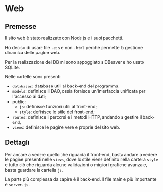 # Web

## Premesse

Il sito web è stato realizzato con Node js e i suoi pacchetti.

Ho deciso di usare file `.ejs` e non `.html` perché permette la gestione dinamica delle pagine web.

Per la realizzazione del DB mi sono appoggiato a DBeaver e ho usato SQLite.

Nelle cartelle sono presenti:

- `databases`: database utili al back-end del programma.
- `models`: definisce il DAO, ossia fornisce un'interfaccia unificata per l'accesso ai dati;
- public:
  - `js`: definisce funzioni utili al front-end;
  - `style`: definisce lo stile del front-end;
- `routes`: definisce i percorsi e i metodi HTTP, andando a gestire il back-end;
- `views`: definisce le pagine vere e proprie del sito web.

## Dettagli

Per andare a vedere quello che riguarda il front-end, basta andare a vedere le pagine presenti nelle `views`, dove lo stile viene definito nella cartella `style` e tutto ciò che riguarda alcune validazioni o migliori grafiche avanzate, basta guardare la cartella `js`.

La parte più complessa da capire è il back-end. Il file main e più importante è `server.js`.
